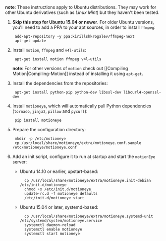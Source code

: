 **note**: These instructions apply to Ubuntu distributions. They may work for other Ubuntu derivatives (such as *Linux Mint*) but they haven't been tested.

1. **Skip this step for Ubuntu 15.04 or newer**. For older Ubuntu versions, you'll need to add a PPA to your apt sources, in order to install `ffmpeg`:

        add-apt-repository -y ppa:kirillshkrogalev/ffmpeg-next
        apt-get update

2. Install `motion`, `ffmpeg` and `v4l-utils`:

        apt-get install motion ffmpeg v4l-utils

    **note**: For other versions of `motion` check out [[Compiling Motion|Compiling-Motion]] instead of installing it using `apt-get`.

3. Install the dependencies from the repositories:

        apt-get install python-pip python-dev libssl-dev libcurl4-openssl-dev

4. Install `motioneye`, which will automatically pull Python dependencies (`tornado`, `jinja2`, `pillow` and `pycurl`):

        pip install motioneye

5. Prepare the configuration directory:

        mkdir -p /etc/motioneye
        cp /usr/local/share/motioneye/extra/motioneye.conf.sample /etc/motioneye/motioneye.conf

6. Add an init script, configure it to run at startup and start the `motionEye` server:

    * Ubuntu 14.10 or earlier, upstart-based:

            cp /usr/local/share/motioneye/extra/motioneye.init-debian /etc/init.d/motioneye
            chmod +x /etc/init.d/motioneye
            update-rc.d -f motioneye defaults
            /etc/init.d/motioneye start
 
    * Ubuntu 15.04 or later, systemd-based:

            cp /usr/local/share/motioneye/extra/motioneye.systemd-unit /etc/systemd/system/motioneye.service
            systemctl daemon-reload
            systemctl enable motioneye
            systemctl start motioneye
